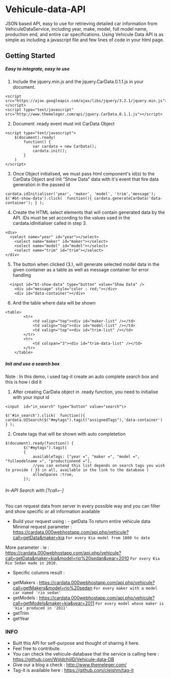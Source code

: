 # Vehicule-data-API
JSON based API, easy to use for retrieving detailed car information from VehiculeDataService, including year, make, model, full model name, production end, and entire car specifications. Using Vehicule Data API is as simple as including a javascript file and few lines of code in your html page.


## Getting Started

##### Easy to integrate, easy to use

1. Include the jquery.min.js and the jquery.CarData.0.1.1.js in your document.
```
<script src="https://ajax.googleapis.com/ajax/libs/jquery/3.2.1/jquery.min.js"></script>
<script type="text/javascript" src="http://www.themeleger.com/api/jquery.CarData.0.1.1.js"></script>
```

2. Document .ready event must init CarData Object
```
<script type="text/javascript">
    $(document).ready(
        function() {
            var cardata = new CarData();
            cardata.init();
        }
    )
</script>
```

3. Once Object initialised, we must pass html component's id(s) to the CarData Object and init "Show Data" data with it's event that fire data generation in the passed id
```
cardata.idInitialiser('year', 'maker', 'model', 'trim','message');
$('#bt-show-data').click(  function(){ cardata.generateCarData('data-container'); } );
```

4. Create the HTML select elements that will contain generated data by the API. IDs must be set according to the values used in the cardata.idInitialiser called in step 3.
```
<div>
  <select name="year" id="year"></select>  
	<select name="maker" id="maker"></select> 
	<select name="model" id="model"></select>
	<select name="trim" id="trim"></select> 
</div>
```

5. The button when clicked (3.),  will generate selected model data in the given container as a table as well as message container for error handling
```
  <input id="bt-show-data" type="button" value="Show Data" />
	<div id="message" style="color : red;"></div> 
	<div id="data-container"></div> 
```

6. And the table where data will be shown
```
<table> 
		<tr> 
			<td valign="top"><div id="maker-list" /></td> 
			<td valign="top"><div id="model-list" /></td> 
			<td valign="top"><div id="trim-list" /></td> 
		</tr> 
		<tr> 
			<td colspan="3"><div id="trim-data-list" /></td> 
		</tr> 
	</table> 
```

##### Init and use a search box
Note : In this demo, i used tag-it create an auto complete search box and this is how i did it
1. After creating CarData object in .ready function, you need to initialise with your input id

```
<input  id="in_search" type="button" value="search"\>
```

```
$('#in_search').click(  function(){ cardata.UISearch($("#mytags").tagit("assignedTags"),'data-container') } );
```

2. Create tags that will be shown with auto completetion 

```
$(document).ready(function() {
		$("#mytags").tagit(
		{
			availableTags: ["year =", "maker =", "model =", "fullmodelname =", "productionend ="],
			//you can extend this list depends on search tags you wish to provide ( 33 in all, available in the link to the database )
			allowSpaces :true,
		});
```
###### In-API Search with [?call=-]

You can request data from server in every possible way and you can filter and show specific or all information available

* Build your request using : - getData 
To return entire vehicule data
Minimal request parameter : 
https://cardata.000webhostapp.com/api.php/vehicule?call=getData&maker=kia
```For every Kia model from 1800 to date```

More parameter :
ie : https://cardata.000webhostapp.com/api.php/vehicule?call=getData&maker=kia&model=rio%20sedan&year=2010
```For every Kia Rio Sedan made in 2010.```

* Specific columns result :
- getMakers : https://cardata.000webhostapp.com/api.php/vehicule?call=getMakers&model=rio%20sedan
```For every maker with a model car named 'rio sedan'```
- getModels : https://cardata.000webhostapp.com/api.php/vehicule?call=getModels&maker=kia&year=2011
```For every model whose maker is 'kia' produced in '2011'```
- getTrim 
- getYear


### INFO
- Built this API for self-purpose and thought of sharing it here.
- Feel free to contribute.
- You can check the vehicule-database that the service is calling here : https://github.com/WiildchiilD/Vehicule-data-DB
- Give our a blog a check : http://www.themeleger.com/
- Tag-it is available here : https://github.com/cleishm/tag-it

